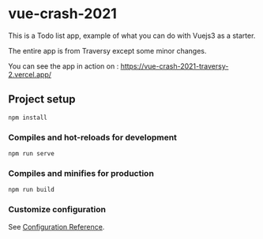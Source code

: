 # vue-crash-2021

This is a Todo list app, example of what you can do with Vuejs3 as a starter.

The entire app is from Traversy except some minor changes.

You can see the app in action on : https://vue-crash-2021-traversy-2.vercel.app/

## Project setup
```
npm install
```

### Compiles and hot-reloads for development
```
npm run serve
```

### Compiles and minifies for production
```
npm run build
```

### Customize configuration
See [Configuration Reference](https://cli.vuejs.org/config/).
